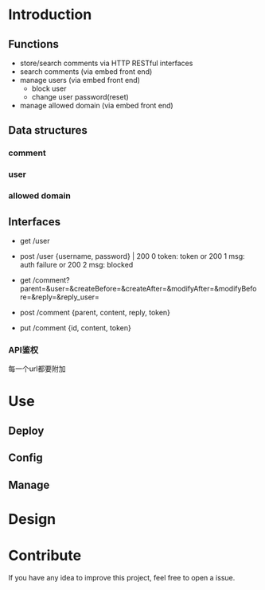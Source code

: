 # Introduction

## Functions

- store/search comments via HTTP RESTful interfaces
- search comments (via embed front end)
- manage users (via embed front end)
    - block user
    - change user password(reset)
- manage allowed domain (via embed front end) 



## Data structures


### comment


### user



### allowed domain




## Interfaces



- get /user

- post /user {username, password} | 200 0 token: token or 200 1 msg: auth failure or 200 2 msg: blocked

- get /comment?parent=&user=&createBefore=&createAfter=&modifyAfter=&modifyBefore=&reply=&reply_user=

- post /comment {parent, content, reply, token}

- put /comment {id, content, token}


### __API鉴权__ 

每一个url都要附加

# Use



## Deploy




## Config



## Manage





# Design




# Contribute

If you have any idea to improve this project, feel free to open a issue.